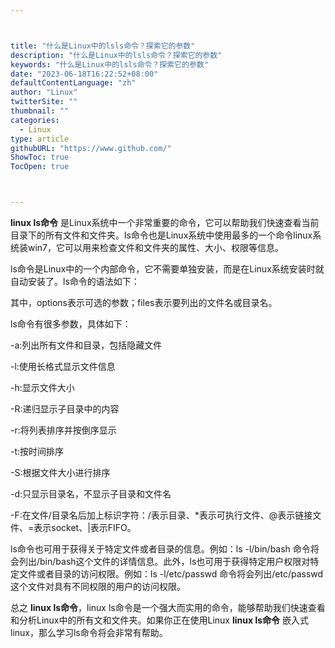 ```yaml
---



title: "什么是Linux中的lsls命令？探索它的参数"
description: "什么是Linux中的lsls命令？探索它的参数"
keywords: "什么是Linux中的lsls命令？探索它的参数"
date: "2023-06-18T16:22:52+08:00"
defaultContentLanguage: "zh"
author: "Linux"
twitterSite: ""
thumbnail: ""
categories:
  - Linux
type: article
githubURL: "https://www.github.com/"
ShowToc: true
TocOpen: true



---
```


**linux ls命令** 是Linux系统中一个非常重要的命令，它可以帮助我们快速查看当前目录下的所有文件和文件夹。ls命令也是Linux系统中使用最多的一个命令linux系统装win7，它可以用来检查文件和文件夹的属性、大小、权限等信息。

ls命令是Linux中的一个内部命令，它不需要单独安装，而是在Linux系统安装时就自动安装了。ls命令的语法如下：

其中，options表示可选的参数；files表示要列出的文件名或目录名。

ls命令有很多参数，具体如下：

-a:列出所有文件和目录，包括隐藏文件

-l:使用长格式显示文件信息

-h:显示文件大小

-R:递归显示子目录中的内容

-r:将列表排序并按倒序显示

-t:按时间排序

-S:根据文件大小进行排序

-d:只显示目录名，不显示子目录和文件名

-F:在文件/目录名后加上标识字符：/表示目录、*表示可执行文件、@表示链接文件、=表示socket、|表示FIFO。

ls命令也可用于获得关于特定文件或者目录的信息。例如：ls -l/bin/bash 命令将会列出/bin/bash这个文件的详情信息。此外，ls也可用于获得特定用户权限对特定文件或者目录的访问权限。例如：ls -l/etc/passwd 命令将会列出/etc/passwd这个文件对具有不同权限的用户的访问权限。

总之 **linux ls命令**，linux ls命令是一个强大而实用的命令，能够帮助我们快速查看和分析Linux中的所有文和文件夹。如果你正在使用Linux **linux ls命令** 嵌入式linux，那么学习ls命令将会非常有帮助。